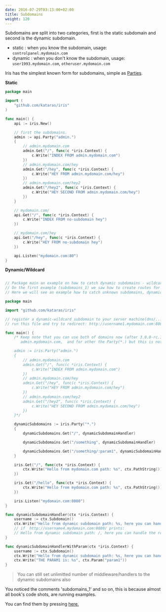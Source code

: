 ```yaml
---
date: 2016-07-29T03:13:00+02:00
title: Subdomains
weight: 120
---
```


Subdomains are split into two categories, first is the static subdomain and second is the dynamic subdomain.

* static : when you know the subdomain, usage: `controlpanel.mydomain.com` 
* dynamic : when you don't know the subdomain, usage: `user1993.mydomain.com`, `otheruser.mydomain.com` 

Iris has the simplest known form for subdomains, simple as [Parties](party.md).

**Static**

```go
package main

import (
    "github.com/kataras/iris"
)

func main() {
    api := iris.New()

    // first the subdomains.
    admin := api.Party("admin.")
    {
        // admin.mydomain.com
        admin.Get("/", func(c *iris.Context) {
            c.Write("INDEX FROM admin.mydomain.com")
        })
        // admin.mydomain.com/hey
        admin.Get("/hey", func(c *iris.Context) {
            c.Write("HEY FROM admin.mydomain.com/hey")
        })
        // admin.mydomain.com/hey2
        admin.Get("/hey2", func(c *iris.Context) {
            c.Write("HEY SECOND FROM admin.mydomain.com/hey")
        })
    }

    // mydomain.com/
    api.Get("/", func(c *iris.Context) {
        c.Write("INDEX FROM no-subdomain hey")
    })

    // mydomain.com/hey
    api.Get("/hey", func(c *iris.Context) {
        c.Write("HEY FROM no-subdomain hey")
    })

    api.Listen("mydomain.com:80")
}

```

**Dynamic\/Wildcard**

```go

// Package main an example on how to catch dynamic subdomains - wildcard.
// On the first example (subdomains_1) we saw how to create routes for static subdomains, subdomains you know that you will have.
// Here we will see an example how to catch unknown subdomains, dynamic subdomains, like username.mydomain.com:8080.

package main

import "github.com/kataras/iris"

// register a dynamic-wildcard subdomain to your server machine(dns/...) first, check ./hosts if you use windows.
// run this file and try to redirect: http://username1.mydomain.com:8080/ , http://username2.mydomain.com:8080/ , http://username1.mydomain.com/something, http://username1.mydomain.com/something/sadsadsa

func main() {
    /* Keep note that you can use both of domains now (after 3.0.0-rc.1)
       admin.mydomain.com,  and for other the Party(*.) but this is not this example's purpose

    admin := iris.Party("admin.")
    {
        // admin.mydomain.com
        admin.Get("/", func(c *iris.Context) {
            c.Write("INDEX FROM admin.mydomain.com")
        })
        // admin.mydomain.com/hey
        admin.Get("/hey", func(c *iris.Context) {
            c.Write("HEY FROM admin.mydomain.com/hey")
        })
        // admin.mydomain.com/hey2
        admin.Get("/hey2", func(c *iris.Context) {
            c.Write("HEY SECOND FROM admin.mydomain.com/hey")
        })
    }*/

    dynamicSubdomains := iris.Party("*.")
    {
        dynamicSubdomains.Get("/", dynamicSubdomainHandler)

        dynamicSubdomains.Get("/something", dynamicSubdomainHandler)

        dynamicSubdomains.Get("/something/:param1", dynamicSubdomainHandlerWithParam)
    }

    iris.Get("/", func(ctx *iris.Context) {
        ctx.Write("Hello from mydomain.com path: %s", ctx.PathString())
    })

    iris.Get("/hello", func(ctx *iris.Context) {
        ctx.Write("Hello from mydomain.com path: %s", ctx.PathString())
    })

    iris.Listen("mydomain.com:8080")
}

func dynamicSubdomainHandler(ctx *iris.Context) {
    username := ctx.Subdomain()
    ctx.Write("Hello from dynamic subdomain path: %s, here you can handle the route for dynamic subdomains, handle the user: %s", ctx.PathString(), username)
    // if  http://username4.mydomain.com:8080/ prints:
    // Hello from dynamic subdomain path: /, here you can handle the route for dynamic subdomains, handle the user: username4
}

func dynamicSubdomainHandlerWithParam(ctx *iris.Context) {
    username := ctx.Subdomain()
    ctx.Write("Hello from dynamic subdomain path: %s, here you can handle the route for dynamic subdomains, handle the user: %s", ctx.PathString(), username)
    ctx.Write("THE PARAM1 is: %s", ctx.Param("param1"))
}


```

> You can still set unlimitted number of middleware\/handlers to the dynamic subdomains also



You noticed the comments  'subdomains\_1' and so on, this is because almost all book's code shots, are running examples.

You can find them by pressing [here.](https://github.com/iris-contrib/examples)


